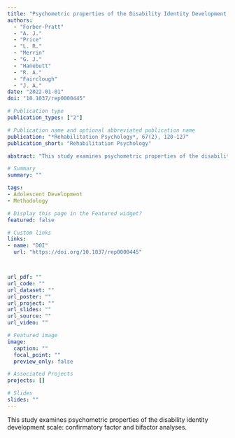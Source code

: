 ```yaml
---
title: "Psychometric properties of the Disability Identity Development Scale: Confirmatory factor and bifactor analyses"
authors:
  - "Forber-Pratt"
  - "A. J."
  - "Price"
  - "L. R."
  - "Merrin"
  - "G. J."
  - "Hanebutt"
  - "R. A."
  - "Fairclough"
  - "J. A."
date: "2022-01-01"
doi: "10.1037/rep0000445"

# Publication type
publication_types: ["2"]

# Publication name and optional abbreviated publication name
publication: "*Rehabilitation Psychology*, 67(2), 120-127"
publication_short: "Rehabilitation Psychology"

abstract: "This study examines psychometric properties of the disability identity development scale: confirmatory factor and bifactor analyses."

# Summary
summary: ""

tags:
- Adolescent Development
- Methodology

# Display this page in the Featured widget?
featured: false

# Custom links
links:
- name: "DOI"
  url: "https://doi.org/10.1037/rep0000445"



url_pdf: ""
url_code: ""
url_dataset: ""
url_poster: ""
url_project: ""
url_slides: ""
url_source: ""
url_video: ""

# Featured image
image:
  caption: ""
  focal_point: ""
  preview_only: false

# Associated Projects
projects: []

# Slides
slides: ""
---
```


This study examines psychometric properties of the disability identity development scale: confirmatory factor and bifactor analyses.
